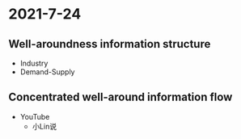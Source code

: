 # 2021-7-24
## Well-aroundness information structure
- Industry
- Demand-Supply
## Concentrated well-around information flow
- YouTube
  - 小Lin说